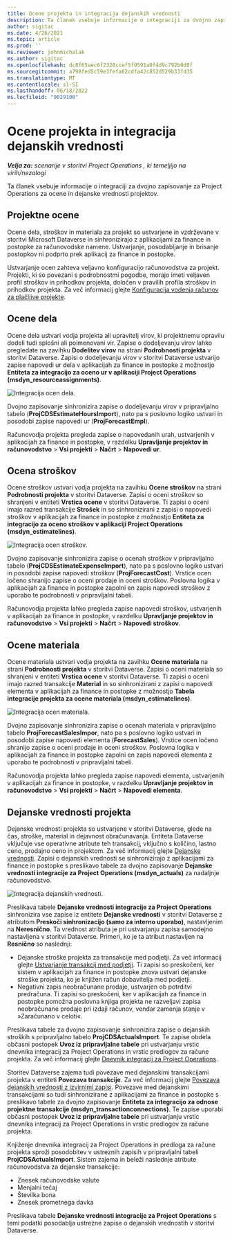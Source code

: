 ```yaml
---
title: Ocene projekta in integracija dejanskih vrednosti
description: Ta članek vsebuje informacije o integraciji za dvojno zapisovanje za Project Operations za ocene in dejanske vrednosti projektov.
author: sigitac
ms.date: 4/26/2021
ms.topic: article
ms.prod: ''
ms.reviewer: johnmichalak
ms.author: sigitac
ms.openlocfilehash: dc8f65aec6f2328ccef5f9591a0f4d9c792b0d8f
ms.sourcegitcommit: a798fed5c59e3fefa62cdfa42c852d529b33fd35
ms.translationtype: MT
ms.contentlocale: sl-SI
ms.lasthandoff: 06/18/2022
ms.locfileid: "9029100"
---
```

# <a name="project-estimates-and-actuals-integration"></a>Ocene projekta in integracija dejanskih vrednosti

_**Velja za:** scenarije v storitvi Project Operations , ki temeljijo na virih/nezalogi_

Ta članek vsebuje informacije o integraciji za dvojno zapisovanje za Project Operations za ocene in dejanske vrednosti projektov.

## <a name="project-estimates"></a>Projektne ocene

Ocene dela, stroškov in materiala za projekt so ustvarjene in vzdrževane v storitvi Microsoft Dataverse in sinhronizirajo z aplikacijami za finance in postopke za računovodske namene. Ustvarjanje, posodabljanje in brisanje postopkov ni podprto prek aplikacij za finance in postopke.

Ustvarjanje ocen zahteva veljavno konfiguracijo računovodstva za projekt. Projekti, ki so povezani s podrobnostmi pogodbe, morajo imeti veljaven profil stroškov in prihodkov projekta, določen v pravilih profila stroškov in prihodkov projekta. Za več informacij glejte [Konfiguracija vodenja računov za plačljive projekte](../project-accounting/configure-accounting-billable-projects.md#configure-project-cost-and-revenue-profile-rules).

## <a name="labor-estimates"></a>Ocene dela

Ocene dela ustvari vodja projekta ali upravitelj virov, ki projektnemu opravilu dodeli tudi splošni ali poimenovani vir. Zapise o dodeljevanju virov lahko pregledate na zavihku **Dodelitev virov** na strani **Podrobnosti projekta** v storitvi Dataverse. Zapisi o dodeljevanju virov v storitvi Dataverse ustvarijo zapise napovedi ur dela v aplikacijah za finance in postopke z možnostjo **Entiteta za integracijo za oceno ur v aplikaciji Project Operations (msdyn\_resourceassignments)**.

   ![Integracija ocen dela.](./Media/DW4LaborEstimates.png)

Dvojno zapisovanje sinhronizira zapise o dodeljevanju virov v pripravljalno tabelo (**ProjCDSEstimateHoursImport**), nato pa s poslovno logiko ustvari in posodobi zapise napovedi ur (**ProjForecastEmpl**).

Računovodja projekta pregleda zapise o napovedanih urah, ustvarjenih v aplikacijah za finance in postopke, v razdelku **Upravljanje projektov in računovodstvo** > **Vsi projekti** > **Načrt** > **Napovedi ur**.

## <a name="expense-estimates"></a>Ocena stroškov

Ocene stroškov ustvari vodja projekta na zavihku **Ocene stroškov** na strani **Podrobnosti projekta** v storitvi Dataverse. Zapisi o oceni stroškov so shranjeni v entiteti **Vrstica ocene** v storitvi Dataverse. Ti zapisi o oceni imajo razred transakcije **Strošek** in so sinhronizirani z zapisi o napovedi stroškov v aplikacijah za finance in postopke z možnostjo **Entiteta za integracijo za oceno stroškov v aplikaciji Project Operations (msdyn\_estimatelines)**.

   ![Integracija ocen stroškov.](./Media/DW4ExpenseEstimates.png)

Dvojno zapisovanje sinhronizira zapise o ocenah stroškov v pripravljalno tabelo (**ProjCDSEstimateExpenseImport**), nato pa s poslovno logiko ustvari in posodobi zapise napovedi stroškov (**ProjForecastCost**). Vrstice ocen ločeno shranijo zapise o oceni prodaje in oceni stroškov. Poslovna logika v aplikacijah za finance in postopke zapolni en zapis napovedi stroškov z uporabo te podrobnosti v pripravljalni tabeli.

Računovodja projekta lahko pregleda zapise napovedi stroškov, ustvarjenih v aplikacijah za finance in postopke, v razdelku **Upravljanje projektov in računovodstvo** > **Vsi projekti** > **Načrt** > **Napovedi stroškov**.

## <a name="material-estimates"></a>Ocene materiala

Ocene materiala ustvari vodja projekta na zavihku **Ocene materiala** na strani **Podrobnosti projekta** v storitvi Dataverse. Zapisi o oceni materiala so shranjeni v entiteti **Vrstica ocene** v storitvi Dataverse. Ti zapisi o oceni imajo razred transakcije **Material** in so sinhronizirani z zapisi o napovedi elementa v aplikacijah za finance in postopke z možnostjo **Tabela integracije projekta za ocene materiala (msdyn\_estimatelines)**.

   ![Integracija ocen materiala.](./Media/DW4MaterialEstimates.png)

Dvojno zapisovanje sinhronizira zapise o ocenah materiala v pripravljalno tabelo **ProjForecastSalesImpor**, nato pa s poslovno logiko ustvari in posodobi zapise napovedi elementa (**ForecastSales**). Vrstice ocen ločeno shranijo zapise o oceni prodaje in oceni stroškov. Poslovna logika v aplikacijah za finance in postopke zapolni en zapis napovedi elementa z uporabo te podrobnosti v pripravljalni tabeli.

Računovodja projekta lahko pregleda zapise napovedi elementa, ustvarjenih v aplikacijah za finance in postopke, v razdelku **Upravljanje projektov in računovodstvo** > **Vsi projekti** > **Načrt** > **Napovedi elementa**.

## <a name="project-actuals"></a>Dejanske vrednosti projekta

Dejanske vrednosti projekta so ustvarjene v storitvi Dataverse, glede na čas, stroške, material in dejavnost obračunavanja. Entiteta Dataverse vključuje vse operativne atribute teh transakcij, vključno s količino, lastno ceno, prodajno ceno in projektom. Za več informacij glejte [Dejanske vrednosti](../actuals/actuals-overview.md). Zapisi o dejanskih vrednosti se sinhronizirajo z aplikacijami za finance in postopke s preslikavo tabele za dvojno zapisovanje **Dejanske vrednosti integracije za Project Operations (msdyn\_actuals)** za nadaljnje računovodstvo.

   ![Integracija dejanskih vrednosti.](./Media/DW4Actuals.png)

Preslikava tabele **Dejanske vrednosti integracije za Project Operations** sinhronizira vse zapise iz entitete **Dejanske vrednosti** v storitvi Dataverse z atributom **Preskoči sinhronizacijo (samo za interno uporabo)**, nastavljenim na **Neresnično**. Ta vrednost atributa je pri ustvarjanju zapisa samodejno nastavljena v storitvi Dataverse. Primeri, ko je ta atribut nastavljen na **Resnično** so naslednji:

  - Dejanske stroške projekta za transakcije med podjetji. Za več informacij glejte [Ustvarjanje transakcij med podjetji](../project-accounting/create-intercompany-transactions.md). Ti zapisi so preskočeni, ker sistem v aplikacijah za finance in postopke znova ustvari dejanske stroške projekta, ko je knjižen račun dobavitelja med podjetji.
  - Negativni zapis neobračunane prodaje, ustvarjen ob potrditvi predračuna. Ti zapisi so preskočeni, ker v aplikacijah za finance in postopke pomožna poslovna knjiga projekta ne razveljavi zapisa neobračunane prodaje pri izdaji računov, vendar zamenja stanje v »Zaračunano v celoti«.

Preslikava tabele za dvojno zapisovanje sinhronizira zapise o dejanskih stroških s pripravljalno tabelo **ProjCDSActualsImport**. Te zapise obdela občasni postopek **Uvoz iz pripravljalne tabele** pri ustvarjanju vrstic dnevnika integracij za Project Operations in vrstic predlogov za račune projekta. Za več informacij glejte [Dnevnik integracij za Project Operations](../project-accounting/project-operations-integration-journal.md).

Storitev Dataverse zajema tudi povezave med dejanskimi transakcijami projekta v entiteti **Povezava transakcije**. Za več informacij glejte [Povezava dejanskih vrednosti z izvirnimi zapisi](../actuals/linkingactuals.md). Povezave med dejanskimi transakcijami so tudi sinhronizirane z aplikacijami za finance in postopke s preslikavo tabele za dvojno zapisovanje **Entiteta za integracijo za odnose projektne transakcije (msdyn\_transactionconnections)**. Te zapise uporabi občasni postopek **Uvoz iz pripravljalne tabele** pri ustvarjanju vrstic dnevnika integracij za Project Operations in vrstic predlogov za račune projekta.

Knjiženje dnevnika integracij za Project Operations in predloga za račune projekta sproži posodobitev v ustreznih zapisih v pripravljalni tabeli **ProjCDSActualsImport**. Sistem zajema in beleži naslednje atribute računovodstva za dejanske transakcije:

- Znesek računovodske valute
- Menjalni tečaj
- Številka bona
- Znesek prometnega davka

Preslikava tabele **Dejanske vrednosti integracije za Project Operations** s temi podatki posodablja ustrezne zapise o dejanskih vrednostih v storitvi Dataverse.

